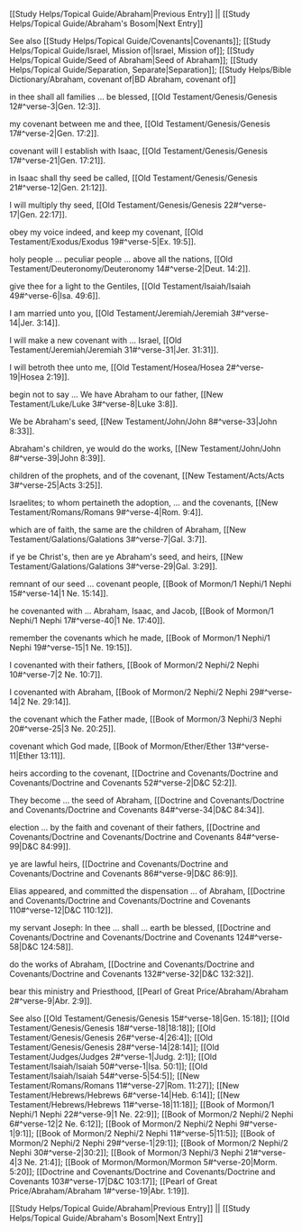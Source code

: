 [[Study Helps/Topical Guide/Abraham|Previous Entry]]  ||  [[Study Helps/Topical Guide/Abraham's Bosom|Next Entry]]

 See also [[Study Helps/Topical Guide/Covenants|Covenants]]; [[Study Helps/Topical Guide/Israel, Mission of|Israel, Mission of]]; [[Study Helps/Topical Guide/Seed of Abraham|Seed of Abraham]]; [[Study Helps/Topical Guide/Separation, Separate|Separation]]; [[Study Helps/Bible Dictionary/Abraham, covenant of|BD Abraham, covenant of]]

 in thee shall all families ... be blessed, [[Old Testament/Genesis/Genesis 12#^verse-3|Gen. 12:3]].

 my covenant between me and thee, [[Old Testament/Genesis/Genesis 17#^verse-2|Gen. 17:2]].

 covenant will I establish with Isaac, [[Old Testament/Genesis/Genesis 17#^verse-21|Gen. 17:21]].

 in Isaac shall thy seed be called, [[Old Testament/Genesis/Genesis 21#^verse-12|Gen. 21:12]].

 I will multiply thy seed, [[Old Testament/Genesis/Genesis 22#^verse-17|Gen. 22:17]].

 obey my voice indeed, and keep my covenant, [[Old Testament/Exodus/Exodus 19#^verse-5|Ex. 19:5]].

 holy people ... peculiar people ... above all the nations, [[Old Testament/Deuteronomy/Deuteronomy 14#^verse-2|Deut. 14:2]].

 give thee for a light to the Gentiles, [[Old Testament/Isaiah/Isaiah 49#^verse-6|Isa. 49:6]].

 I am married unto you, [[Old Testament/Jeremiah/Jeremiah 3#^verse-14|Jer. 3:14]].

 I will make a new covenant with ... Israel, [[Old Testament/Jeremiah/Jeremiah 31#^verse-31|Jer. 31:31]].

 I will betroth thee unto me, [[Old Testament/Hosea/Hosea 2#^verse-19|Hosea 2:19]].

 begin not to say ... We have Abraham to our father, [[New Testament/Luke/Luke 3#^verse-8|Luke 3:8]].

 We be Abraham's seed, [[New Testament/John/John 8#^verse-33|John 8:33]].

 Abraham's children, ye would do the works, [[New Testament/John/John 8#^verse-39|John 8:39]].

 children of the prophets, and of the covenant, [[New Testament/Acts/Acts 3#^verse-25|Acts 3:25]].

 Israelites; to whom pertaineth the adoption, ... and the covenants, [[New Testament/Romans/Romans 9#^verse-4|Rom. 9:4]].

 which are of faith, the same are the children of Abraham, [[New Testament/Galations/Galations 3#^verse-7|Gal. 3:7]].

 if ye be Christ's, then are ye Abraham's seed, and heirs, [[New Testament/Galations/Galations 3#^verse-29|Gal. 3:29]].

 remnant of our seed ... covenant people, [[Book of Mormon/1 Nephi/1 Nephi 15#^verse-14|1 Ne. 15:14]].

 he covenanted with ... Abraham, Isaac, and Jacob, [[Book of Mormon/1 Nephi/1 Nephi 17#^verse-40|1 Ne. 17:40]].

 remember the covenants which he made, [[Book of Mormon/1 Nephi/1 Nephi 19#^verse-15|1 Ne. 19:15]].

 I covenanted with their fathers, [[Book of Mormon/2 Nephi/2 Nephi 10#^verse-7|2 Ne. 10:7]].

 I covenanted with Abraham, [[Book of Mormon/2 Nephi/2 Nephi 29#^verse-14|2 Ne. 29:14]].

 the covenant which the Father made, [[Book of Mormon/3 Nephi/3 Nephi 20#^verse-25|3 Ne. 20:25]].

 covenant which God made, [[Book of Mormon/Ether/Ether 13#^verse-11|Ether 13:11]].

 heirs according to the covenant, [[Doctrine and Covenants/Doctrine and Covenants/Doctrine and Covenants 52#^verse-2|D&C 52:2]].

 They become ... the seed of Abraham, [[Doctrine and Covenants/Doctrine and Covenants/Doctrine and Covenants 84#^verse-34|D&C 84:34]].

 election ... by the faith and covenant of their fathers, [[Doctrine and Covenants/Doctrine and Covenants/Doctrine and Covenants 84#^verse-99|D&C 84:99]].

 ye are lawful heirs, [[Doctrine and Covenants/Doctrine and Covenants/Doctrine and Covenants 86#^verse-9|D&C 86:9]].

 Elias appeared, and committed the dispensation ... of Abraham, [[Doctrine and Covenants/Doctrine and Covenants/Doctrine and Covenants 110#^verse-12|D&C 110:12]].

 my servant Joseph: In thee ... shall ... earth be blessed, [[Doctrine and Covenants/Doctrine and Covenants/Doctrine and Covenants 124#^verse-58|D&C 124:58]].

 do the works of Abraham, [[Doctrine and Covenants/Doctrine and Covenants/Doctrine and Covenants 132#^verse-32|D&C 132:32]].

 bear this ministry and Priesthood, [[Pearl of Great Price/Abraham/Abraham 2#^verse-9|Abr. 2:9]].

 See also [[Old Testament/Genesis/Genesis 15#^verse-18|Gen. 15:18]]; [[Old Testament/Genesis/Genesis 18#^verse-18|18:18]]; [[Old Testament/Genesis/Genesis 26#^verse-4|26:4]]; [[Old Testament/Genesis/Genesis 28#^verse-14|28:14]]; [[Old Testament/Judges/Judges 2#^verse-1|Judg. 2:1]]; [[Old Testament/Isaiah/Isaiah 50#^verse-1|Isa. 50:1]]; [[Old Testament/Isaiah/Isaiah 54#^verse-5|54:5]]; [[New Testament/Romans/Romans 11#^verse-27|Rom. 11:27]]; [[New Testament/Hebrews/Hebrews 6#^verse-14|Heb. 6:14]]; [[New Testament/Hebrews/Hebrews 11#^verse-18|11:18]]; [[Book of Mormon/1 Nephi/1 Nephi 22#^verse-9|1 Ne. 22:9]]; [[Book of Mormon/2 Nephi/2 Nephi 6#^verse-12|2 Ne. 6:12]]; [[Book of Mormon/2 Nephi/2 Nephi 9#^verse-1|9:1]]; [[Book of Mormon/2 Nephi/2 Nephi 11#^verse-5|11:5]]; [[Book of Mormon/2 Nephi/2 Nephi 29#^verse-1|29:1]]; [[Book of Mormon/2 Nephi/2 Nephi 30#^verse-2|30:2]]; [[Book of Mormon/3 Nephi/3 Nephi 21#^verse-4|3 Ne. 21:4]]; [[Book of Mormon/Mormon/Mormon 5#^verse-20|Morm. 5:20]]; [[Doctrine and Covenants/Doctrine and Covenants/Doctrine and Covenants 103#^verse-17|D&C 103:17]]; [[Pearl of Great Price/Abraham/Abraham 1#^verse-19|Abr. 1:19]].

[[Study Helps/Topical Guide/Abraham|Previous Entry]]  ||  [[Study Helps/Topical Guide/Abraham's Bosom|Next Entry]]